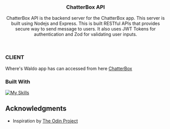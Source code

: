 <h3 align="center">ChatterBox API</h3>

  <p align="center">
    ChatterBox API is the backend server for the ChatterBox app. This server is built using Nodejs and Express. This is built RESTful APIs that provides secure way to send message to users. It also uses JWT Tokens for authentication and Zod for validating user inputs.
    <br />
  </p>
</div>
<br>

<!-- ABOUT THE PROJECT -->

### CLIENT

Where's Waldo app has can accessed from here <a href="https://github.com/notsanta20/chatterbox" target="_blank">ChatterBox</a>

### Built With

[![My Skills](https://skillicons.dev/icons?i=nodejs,express,postgres,prisma)](https://skillicons.dev)

<!-- ACKNOWLEDGMENTS -->

## Acknowledgments

- Inspiration by <a href="https://www.theodinproject.com/lessons/nodejs-messaging-app">The Odin Project</a>
